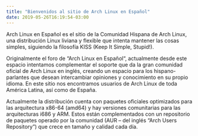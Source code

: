 ```yaml
---
title: "Bienvenidos al sitio de Arch Linux en Español"
date: 2019-05-26T16:19:54-03:00
---
```


Arch Linux en Español es el sitio de la Comunidad Hispana de Arch Linux, una distribución Linux liviana y flexible que intenta mantener las cosas simples, siguiendo la filosofía KISS (Keep It Simple, Stupid!).

Originalmente el foro de “Arch Linux en Español“, actualmente desde este espacio intentamos complementar el soporte que da la gran comunidad oficial de Arch Linux en inglés, creando un espacio para los hispano-parlantes que desean intercambiar opiniones y conocimiento en su propio idioma. En este sitio nos encontramos usuarios de Arch Linux de toda América Latina, así como de España.

Actualmente la distribución cuenta con paquetes oficiales optimizados para las arquitectura x86-64 (amd64) y hay versiones comunitarias para las arquitecturas i686 y ARM. Estos están complementados con un repositorio de paquetes operado por la comunidad (AUR – del inglés “Arch Users Repository”) que crece en tamaño y calidad cada día.
